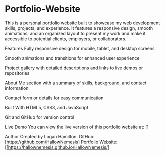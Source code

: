 # Portfolio-Website
This is a personal portfolio website built to showcase my web development skills, projects, and experience. It features a responsive design, smooth animations, and an organized layout to present my work and make it accessible to potential clients, employers, or collaborators.

Features
Fully responsive design for mobile, tablet, and desktop screens

Smooth animations and transitions for enhanced user experience

Project gallery with detailed descriptions and links to live demos or repositories

About Me section with a summary of skills, background, and contact information

Contact form or details for easy communication

Built With
HTML5, CSS3, and JavaScript

Git and GitHub for version control

Live Demo
You can view the live version of this portfolio website at: []

Author
Created by Logan Hamilton.
GitHub: [https://github.com/HallowNemesis]
Portfolio Website: [[https://hallownemesis.github.io/HallowNemesis/]